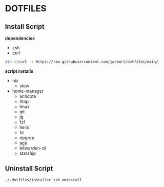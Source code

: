 # DOTFILES

## Install Script

**dependencies**  
- zsh  
- curl  

```sh
zsh <(curl -s https://raw.githubusercontent.com/jacbart/dotfiles/main/installer.zsh)
```

**script installs**  
- nix  
  - stow  
- home-manager  
  - antidote  
  - htop  
  - tmux  
  - git  
  - jq  
  - fzf  
  - helix  
  - fd  
  - ripgrep  
  - age  
  - bitwarden-cli  
  - starship  

## Uninstall Script

```sh
~/.dotfiles/installer.zsh uninstall
```
